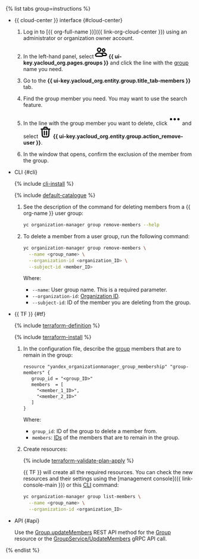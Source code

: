 {% list tabs group=instructions %}

- {{ cloud-center }} interface {#cloud-center}

  1. Log in to [{{ org-full-name }}]({{ link-org-cloud-center }}) using an administrator or organization owner account.

  1. In the left-hand panel, select ![groups](../../_assets/console-icons/persons.svg) **{{ ui-key.yacloud_org.pages.groups }}** and click the line with the [group](../../organization/concepts/groups.md) name you need.

  1. Go to the **{{ ui-key.yacloud_org.entity.group.title_tab-members }}** tab.

  1. Find the group member you need. You may want to use the search feature.

  1. In the line with the group member you want to delete, click ![image](../../_assets/console-icons/ellipsis.svg) and select ![image](../../_assets/console-icons/trash-bin.svg) **{{ ui-key.yacloud_org.entity.group.action_remove-user }}**.

  1. In the window that opens, confirm the exclusion of the member from the group.

- CLI {#cli}

  {% include [cli-install](../../_includes/cli-install.md) %}

  {% include [default-catalogue](../../_includes/default-catalogue.md) %}

  1. See the description of the command for deleting members from a {{ org-name }} user group:

      ```bash
      yc organization-manager group remove-members --help
      ```
  
  1. To delete a member from a user group, run the following command:

      ```bash
      yc organization-manager group remove-members \
        --name <group_name> \
        --organization-id <organization_ID> \
        --subject-id <member_ID>
      ```

      Where:

      * `--name`: User group name. This is a required parameter.
      * `--organization-id`: [Organization ID](../../organization/operations/organization-get-id.md).
      * `--subject-id`: ID of the member you are deleting from the group.

- {{ TF }} {#tf}

  {% include [terraform-definition](../../_tutorials/_tutorials_includes/terraform-definition.md) %}

  {% include [terraform-install](../../_includes/terraform-install.md) %}

  1. In the configuration file, describe the [group](../../organization/concepts/groups.md) members that are to remain in the group:

     ```hcl
     resource "yandex_organizationmanager_group_membership" "group-members" {
        group_id = "<group_ID>"
        members  = [
          "<member_1_ID>",
          "<member_2_ID>"
        ]
     }
     ```

     Where:

     * `group_id`: ID of the group to delete a member from.
     * `members`: [IDs](../../organization/operations/users-get.md) of the members that are to remain in the group.
  1. Create resources:

     {% include [terraform-validate-plan-apply](../../_tutorials/_tutorials_includes/terraform-validate-plan-apply.md) %}

     {{ TF }} will create all the required resources. You can check the new resources and their settings using the [management console]({{ link-console-main }}) or this [CLI](../../cli/) command:

     ```bash
     yc organization-manager group list-members \
       --name <group_name> \
       --organization-id <organization_ID>
     ```

- API {#api}

    Use the [Group.updateMembers](../../organization/api-ref/Group/updateMembers.md) REST API method for the [Group](../../organization/api-ref/Group/index.md) resource or the [GroupService/UpdateMembers](../../organization/api-ref/grpc/Group/updateMembers.md) gRPC API call.

{% endlist %}